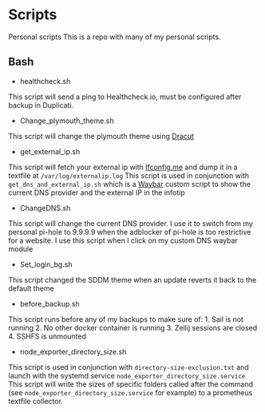 # Scripts

Personal scripts
This is a repo with many of my personal scripts.

## Bash

- healthcheck.sh

This script will send a ping to Healthcheck.io, must be configured after backup in Duplicati.

- Change_plymouth_theme.sh

This script will change the plymouth theme using [Dracut](https://github.com/dracut-ng/dracut-ng/wiki)

- get_external_ip.sh

This script will fetch your external ip with [Ifconfig.me](http://ifconfig.me) and dump it in a textfile at `/var/log/externalip.log`
This script is used in conjunction with `get_dns_and_external_ip.sh` which is a [Waybar](https://github.com/Alexays/Waybar) custom script to show the current DNS provider and the external IP in the infotip

- ChangeDNS.sh

This script will change the current DNS provider. I use it to switch from my personal pi-hole to 9.9.9.9 when the adblocker of pi-hole is too restrictive for a website. I use this script when I click on my custom DNS waybar module

- Set_login_bg.sh

This script changed the SDDM theme when an update reverts it back to the default theme

- before_backup.sh

This script runs before any of my backups to make sure of:
    1. Sail is not running
    2. No other docker container is running
    3. Zellij sessions are closed
    4. SSHFS is unmounted

- node_exporter_directory_size.sh

This script is used in conjunction with `directory-size-exclusion.txt` and launch with the systemd service `node_exporter_directory_size.service`
This script will write the sizes of specific folders called after the command (see `node_exporter_directory_size.service` for example) to a prometheus textfile collector.
